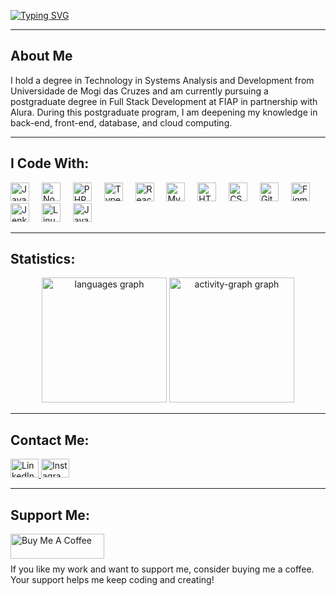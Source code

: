 [![Typing SVG](https://readme-typing-svg.herokuapp.com/?color=6272a4&size=35&center=true&vCenter=true&width=1000&lines=HELLO,+My+name+is+Tiago+Gabriel;I'm+24+years+old;I'm+from+Brazil;I'm+Full+stack+Developer;Be+Welcome!+:%29)](https://git.io/typing-svg)

---

## About Me

<p align="left">I hold a degree in Technology in Systems Analysis and Development from Universidade de Mogi das Cruzes and am currently pursuing a postgraduate degree in Full Stack Development at FIAP in partnership with Alura. During this postgraduate program, I am deepening my knowledge in back-end, front-end, database, and cloud computing.</p>

---

## I Code With:

<div align="left">
  <img src="https://cdn.jsdelivr.net/gh/devicons/devicon/icons/javascript/javascript-original.svg" height="30" alt="JavaScript logo" title="JavaScript" />
  <img width="12" />
  <img src="https://cdn.jsdelivr.net/gh/devicons/devicon/icons/nodejs/nodejs-original.svg" height="30" alt="Node.js logo" title="Node.js" />
  <img width="12" />
  <img src="https://cdn.jsdelivr.net/gh/devicons/devicon/icons/php/php-original.svg" height="30" alt="PHP logo" title="PHP" />
  <img width="12" />
  <img src="https://cdn.jsdelivr.net/gh/devicons/devicon/icons/typescript/typescript-original.svg" height="30" alt="TypeScript logo" title="TypeScript" />
  <img width="12" />
  <img src="https://cdn.jsdelivr.net/gh/devicons/devicon/icons/react/react-original.svg" height="30" alt="React logo" title="React" />
  <img width="12" />
  <img src="https://cdn.jsdelivr.net/gh/devicons/devicon/icons/mysql/mysql-original.svg" height="30" alt="MySQL logo" title="MySQL" />
  <img width="12" />
  <img src="https://cdn.jsdelivr.net/gh/devicons/devicon/icons/html5/html5-original.svg" height="30" alt="HTML5 logo" title="HTML5" />
  <img width="12" />
  <img src="https://cdn.jsdelivr.net/gh/devicons/devicon/icons/css3/css3-original.svg" height="30" alt="CSS3 logo" title="CSS3" />
  <img width="12" />
  <img src="https://cdn.jsdelivr.net/gh/devicons/devicon/icons/gitlab/gitlab-original.svg" height="30" alt="GitLab logo" title="GitLab" />
  <img width="12" />
  <img src="https://cdn.jsdelivr.net/gh/devicons/devicon/icons/figma/figma-original.svg" height="30" alt="Figma logo" title="Figma" />
  <img width="12" />
  <img src="https://cdn.simpleicons.org/jenkins/D24939" height="30" alt="Jenkins logo" title="Jenkins" />
  <img width="12" />
  <img src="https://cdn.jsdelivr.net/gh/devicons/devicon/icons/linux/linux-original.svg" height="30" alt="Linux logo" title="Linux" />
  <img width="12" />
  <img src="https://cdn.icon-icons.com/icons2/2699/PNG/96/java_logo_icon_168609.png" height="30" alt="Java logo" title="Java" />
</div>

---

## Statistics:

<div align="center">
  <img src="https://github-readme-stats.vercel.app/api/top-langs?username=thegaab&locale=en&hide_title=false&layout=compact&card_width=320&langs_count=5&theme=tokyonight&hide_border=true&order=2" height="200" alt="languages graph"  />
  <img src="https://github-readme-activity-graph.vercel.app/graph?username=thegaab&radius=16&theme=tokyo-night&area=true&order=5&hide_border=true&hide_title=false&custom_title=Contribution%20graph" height="200" alt="activity-graph graph"  />
</div>

---

## Contact Me:

<div align="left">
  <a href="https://www.linkedin.com/in/tiagogab/" target="_blank">
    <img src="https://raw.githubusercontent.com/maurodesouza/profile-readme-generator/master/src/assets/icons/social/linkedin/default.svg" width="45" height="30" alt="LinkedIn logo" />
  </a>
  <a href="https://www.instagram.com/_tgaab/" target="_blank">
    <img src="https://raw.githubusercontent.com/maurodesouza/profile-readme-generator/master/src/assets/icons/social/instagram/default.svg" width="45" height="30" alt="Instagram logo" />
  </a>
</div>

---

## Support Me:

<p><a href="https://www.buymeacoffee.com/tgaab"> <img align="left" src="https://cdn.buymeacoffee.com/buttons/v2/default-yellow.png" height="40" width="150" alt="Buy Me A Coffee" /></a></p><br><br>

<p>If you like my work and want to support me, consider buying me a coffee. Your support helps me keep coding and creating!</p>
